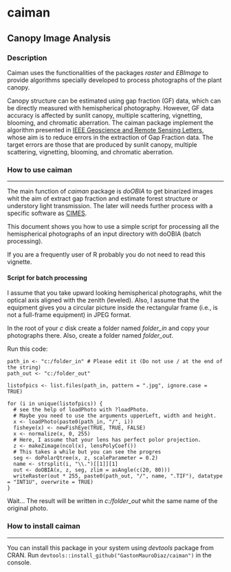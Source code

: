 
<!-- README.md is generated from README.Rmd. Please edit that file -->
caiman
======

Canopy Image Analysis
---------------------

### Description

Caiman uses the functionalities of the packages *raster* and *EBImage* to provide algorithms specially developed to process photographs of the plant canopy.

Canopy structure can be estimated using gap fraction (GF) data, which can be directly measured with hemispherical photography. However, GF data accuracy is affected by sunlit canopy, multiple scattering, vignetting, blooming, and chromatic aberration. The caiman package implement the algorithm presented in [IEEE Geoscience and Remote Sensing Letters](http://ieeexplore.ieee.org/xpl/articleDetails.jsp?arnumber=7103294), whose aim is to reduce errors in the extraction of Gap Fraction data. The target errors are those that are produced by sunlit canopy, multiple scattering, vignetting, blooming, and chromatic aberration.

### How to use caiman

------------------------------------------------------------------------

The main function of *caiman* package is *doOBIA* to get binarized images whit the aim of extract gap fraction and estimate forest structure or understory light transmission. The later will needs further process with a specific software as [CIMES](http://jmnw.free.fr/).

This document shows you how to use a simple script for processing all the hemispherical photographs of an input directory with doOBIA (batch processing).

If you are a frequently user of R probably you do not need to read this vignette.

#### Script for batch processing

I assume that you take upward looking hemispherical photographs, whit the optical axis aligned with the zenith (leveled). Also, I assume that the equipment gives you a circular picture inside the rectangular frame (i.e., is not a full-frame equipment) in JPEG format.

In the root of your *c* disk create a folder named *folder\_in* and copy your photographs there. Also, create a folder named *folder\_out*.

Run this code:

    path_in <- "c:/folder_in" # Please edit it (Do not use / at the end of the string)
    path_out <- "c:/folder_out"

    listofpics <- list.files(path_in, pattern = ".jpg", ignore.case = TRUE)

    for (i in unique(listofpics)) {
      # see the help of loadPhoto with ?loadPhoto. 
      # Maybe you need to use the arguments upperLeft, width and height.
      x <- loadPhoto(paste0(path_in, "/", i))
      fisheye(x) <- newFishEye(TRUE, TRUE, FALSE)
      x <- normalize(x, 0, 255)
      # Here, I assume that your lens has perfect polor projection.
      z <- makeZimage(ncol(x), lensPolyCoef())
      # This takes a while but you can see the progres
      seg <- doPolarQtree(x, z, scaleParameter = 0.2)
      name <- strsplit(i, "\\.")[[1]][1]
      out <- doOBIA(x, z, seg, zlim = asAngle(c(20, 80)))
      writeRaster(out * 255, paste0(path_out, "/", name, ".TIF"), datatype = "INT1U", overwrite = TRUE)
    }

Wait… The result will be written in *c:/folder\_out* whit the same name of the original photo.

### How to install caiman

------------------------------------------------------------------------

You can install this package in your system using *devtools* package from CRAN. Run `devtools::install_github("GastonMauroDiaz/caiman")` in the console.
